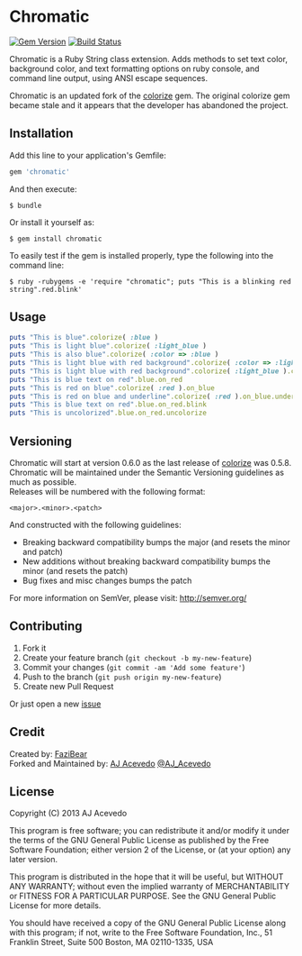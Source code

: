 # Chromatic
[![Gem Version](https://badge.fury.io/rb/chromatic.png)](http://badge.fury.io/rb/chromatic)
[![Build Status](https://travis-ci.org/AJ-Acevedo/chromatic.png?branch=nextgen)](https://travis-ci.org/AJ-Acevedo/chromatic)

Chromatic is a Ruby String class extension. Adds methods to set text color, background color, and text formatting options on ruby console, and command line output, using ANSI escape sequences.  

Chromatic is an updated fork of the [colorize](https://github.com/fazibear/colorize) gem. The original colorize gem became stale and it appears that the developer has abandoned the project.

## Installation

Add this line to your application's Gemfile:

```ruby
gem 'chromatic'
```

And then execute:

```
$ bundle
```

Or install it yourself as:

```
$ gem install chromatic
```

To easily test if the gem is installed properly, type the following into the command line:

```
$ ruby -rubygems -e 'require "chromatic"; puts "This is a blinking red string".red.blink'
```
		

## Usage

```ruby
puts "This is blue".colorize( :blue )
puts "This is light blue".colorize( :light_blue )
puts "This is also blue".colorize( :color => :blue )
puts "This is light blue with red background".colorize( :color => :light_blue, :background => :red )
puts "This is light blue with red background".colorize( :light_blue ).colorize( :background => :red )
puts "This is blue text on red".blue.on_red
puts "This is red on blue".colorize( :red ).on_blue
puts "This is red on blue and underline".colorize( :red ).on_blue.underline
puts "This is blue text on red".blue.on_red.blink
puts "This is uncolorized".blue.on_red.uncolorize
````

## Versioning

Chromatic will start at version 0.6.0 as the last release of [colorize](https://github.com/fazibear/colorize) was 0.5.8.  
Chromatic will be maintained under the Semantic Versioning guidelines as much as possible.  
Releases will be numbered with the following format:

`<major>.<minor>.<patch>`

And constructed with the following guidelines:

* Breaking backward compatibility bumps the major (and resets the minor and patch)
* New additions without breaking backward compatibility bumps the minor (and resets the patch)
* Bug fixes and misc changes bumps the patch

For more information on SemVer, please visit: http://semver.org/

## Contributing

1. Fork it
2. Create your feature branch (`git checkout -b my-new-feature`)
3. Commit your changes (`git commit -am 'Add some feature'`)
4. Push to the branch (`git push origin my-new-feature`)
5. Create new Pull Request

Or just open a new [issue](https://github.com/AJ-Acevedo/chromatic/issues)

## Credit

Created by: [FaziBear](https://github.com/fazibear/)  
Forked and Maintained by: [AJ Acevedo](https://github.com/aj-acevedo/) [@AJ_Acevedo](https://twitter.com/AJ_Acevedo)  

## License

Copyright (C) 2013 AJ Acevedo

This program is free software; you can redistribute it and/or modify it under the terms of the GNU General Public License as published by the Free Software Foundation; either version 2 of the License, or (at your option) any later version.

This program is distributed in the hope that it will be useful, but WITHOUT ANY WARRANTY; without even the implied warranty of MERCHANTABILITY or FITNESS FOR A PARTICULAR PURPOSE. See the GNU General Public License for more details.

You should have received a copy of the GNU General Public License along with this program; if not, write to the Free Software Foundation, Inc., 51 Franklin Street, Suite 500 Boston, MA 02110-1335, USA
